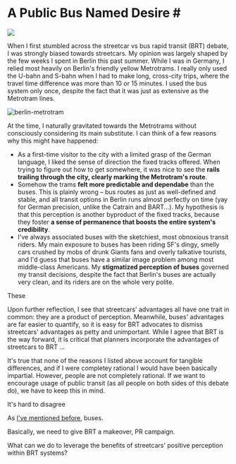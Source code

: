 # A Public Bus Named Desire #

![](http://i.imgur.com/B0WjzI5.jpg)

When I first stumbled across the streetcar vs bus rapid transit (BRT) debate, I was strongly biased towards streetcars. My opinion was largely shaped by the few weeks I spent in Berlin this past summer. While I was in Germany, I relied most heavily on Berlin's friendly yellow Metrotrams. I really only used the U-bahn and S-bahn when I had to make long, cross-city trips, where the travel time difference was more than 10 or 15 minutes. I used the bus system only once, despite the fact that it was just as extensive as the Metrotram lines.

![berlin-metrotram](http://techreleased.techreleased.netdna-cdn.com/wp-content/uploads/2012/07/28ac57a0085c.jpg)

At the time, I naturally gravitated towards the Metrotrams without consciously considering its main substitute. I can think of a few reasons why this might have happened:

- As a first-time visitor to the city with a limited grasp of the German language, I liked the sense of direction the fixed tracks offered. When trying to figure out how to get somewhere, it was nice to see the **rails trailing through the city, clearly marking the Metrotram's route**.
- Somehow the trams **felt more predictable and dependabe** than the buses. This is plainly wrong – bus routes as just as well-defined and stable, and all transit options in Berlin runs almost perfectly on time (yay for German precision, unlike the Catrain and BART...). My hypothesis is that this perception is another byproduct of the fixed tracks, because they foster **a sense of permanence that boosts the entire system's credibility**.
- I've always associated buses with the sketchiest, most obnoxious transit riders. My main exposure to buses has been riding SF's dingy, smelly cars crushed by mobs of drunk Giants fans and overly talkative tourists, and I'd guess that buses have a similar image problem among most middle-class Americans. My **stigmatized perception of buses** governed my transit decisions, despite the fact that Berlin's buses are actually very clean, and its riders are on the whole very polite.

These 

Upon further reflection, I see that streetcars' advantages all have one trait in common: they are a product of perception. Meanwhile, buses' advantages are far easier to quantify, so it is easy for BRT advocates to dismiss streetcars' advantages as petty and unimportant. While I agree that BRT is the way forward, it is critical that planners incorporate the advantages of streetcars to BRT ...

It's true that none of the reasons I listed above account for tangible differences, and if I were completey rational I would have been basically impartial. However, people are not completely rational. If we want to encourage usage of public transit (as all people on both sides of this debate do), we have to keep this in mind.

It's hard to disagree

As [I've mentioned before](http://devonzuegel.com/posts/streetcars-vs-buses-primer), buses. 

Basically, we need to give BRT a makeover, PR campaign.

What can we do to leverage the benefits of streetcars' positive perception within BRT systems?


